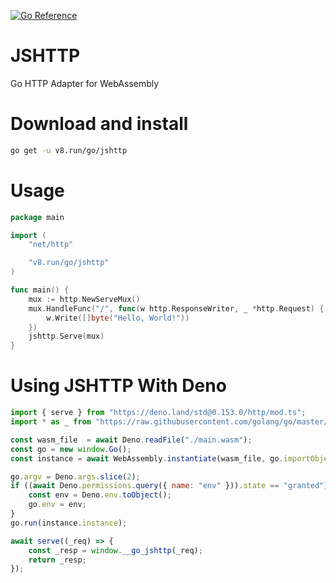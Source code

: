 [![Go Reference](https://img.shields.io/badge/go-reference-%23007d9c?style=for-the-badge&logo=go)](https://pkg.go.dev/v8.run/go/jshttp)

# JSHTTP
Go HTTP Adapter for WebAssembly

# Download and install
```bash
go get -u v8.run/go/jshttp
```

# Usage
```go
package main

import (
	"net/http"

	"v8.run/go/jshttp"
)

func main() {
	mux := http.NewServeMux()
	mux.HandleFunc("/", func(w http.ResponseWriter, _ *http.Request) {
		w.Write([]byte("Hello, World!"))
	})
	jshttp.Serve(mux)
}
```

# Using JSHTTP With Deno

```js
import { serve } from "https://deno.land/std@0.153.0/http/mod.ts";
import * as _ from "https://raw.githubusercontent.com/golang/go/master/misc/wasm/wasm_exec.js";

const wasm_file  = await Deno.readFile("./main.wasm");
const go = new window.Go();
const instance = await WebAssembly.instantiate(wasm_file, go.importObject);

go.argv = Deno.args.slice(2);
if ((await Deno.permissions.query({ name: "env" })).state == "granted") {
    const env = Deno.env.toObject();
    go.env = env;
}
go.run(instance.instance);

await serve((_req) => {
    const _resp = window.__go_jshttp(_req);
    return _resp;
});
```
